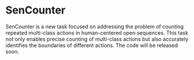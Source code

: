 # SenCounter
SenCounter is a new task focused on addressing the problem of counting repeated multi-class actions in human-centered open sequences. This task not only enables precise counting of multi-class actions but also accurately identifies the boundaries of different actions.
The code will be released soon.
